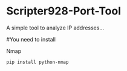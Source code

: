 # Scripter928-Port-Tool
A simple tool to analyze IP addresses...

#You need to install

Nmap
```
pip install python-nmap
```

